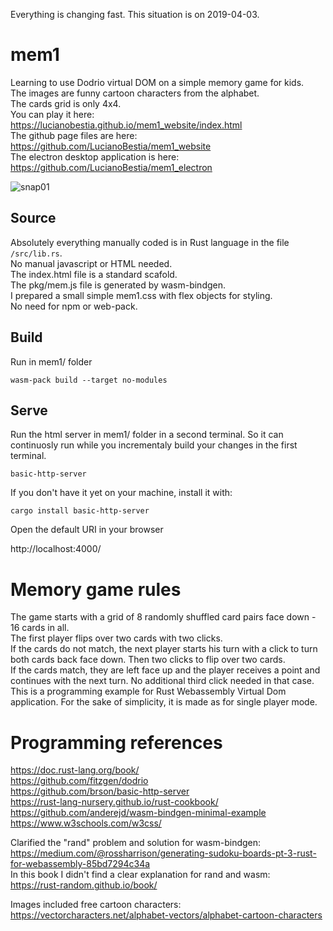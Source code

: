 Everything is changing fast. This situation is on 2019-04-03.
# mem1

Learning to use Dodrio virtual DOM on a simple memory game for kids.  
The images are funny cartoon characters from the alphabet.  
The cards grid is only 4x4.  
You can play it here:  
https://lucianobestia.github.io/mem1_website/index.html  
The github page files are here:  
https://github.com/LucianoBestia/mem1_website  
The electron desktop application is here:  
https://github.com/LucianoBestia/mem1_electron  

![snap01](https://user-images.githubusercontent.com/31509965/55587238-181e8200-5755-11e9-88eb-f8fb62be581e.png)

## Source

Absolutely everything manually coded is in Rust language in the file `/src/lib.rs`.  
No manual javascript or HTML needed.  
The index.html file is a standard scafold.  
The pkg/mem.js file is generated by wasm-bindgen.  
I prepared a small simple mem1.css with flex objects for styling.   
No need for npm or web-pack.

## Build
Run in mem1/ folder

```
wasm-pack build --target no-modules
```

## Serve

Run the html server in mem1/ folder in a second terminal.
So it can continuosly run while you incrementaly build your changes in the first terminal.

```
basic-http-server
```
If you don't have it yet on your machine, install it with:
```
cargo install basic-http-server
```
Open the default URI in your browser

http://localhost:4000/  

# Memory game rules

The game starts with a grid of 8 randomly shuffled card pairs face down - 16 cards in all.  
The first player flips over two cards with two clicks.  
If the cards do not match, the next player starts his turn with a click to turn both cards back face down. Then two clicks to flip over two cards.  
If the cards match, they are left face up and the player receives a point and continues with the next turn. No additional third click needed in that case.  
This is a programming example for Rust Webassembly Virtual Dom application. 
For the sake of simplicity, it is made as for single player mode. 

# Programming references
https://doc.rust-lang.org/book/  
https://github.com/fitzgen/dodrio  
https://github.com/brson/basic-http-server    
https://rust-lang-nursery.github.io/rust-cookbook/    
https://github.com/anderejd/wasm-bindgen-minimal-example  
https://www.w3schools.com/w3css/  

Clarified the "rand" problem and solution for wasm-bindgen:  
https://medium.com/@rossharrison/generating-sudoku-boards-pt-3-rust-for-webassembly-85bd7294c34a  
In this book I didn't find a clear explanation for rand and wasm:  
https://rust-random.github.io/book/  

Images included free cartoon characters:  
https://vectorcharacters.net/alphabet-vectors/alphabet-cartoon-characters  

